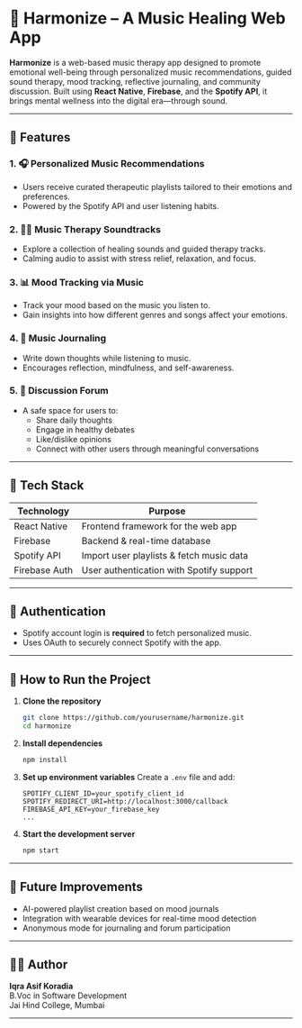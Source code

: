 # 🎵 Harmonize – A Music Healing Web App

**Harmonize** is a web-based music therapy app designed to promote emotional well-being through personalized music recommendations, guided sound therapy, mood tracking, reflective journaling, and community discussion. Built using **React Native**, **Firebase**, and the **Spotify API**, it brings mental wellness into the digital era—through sound.

---

## 🌟 Features

### 1. 🎧 Personalized Music Recommendations
- Users receive curated therapeutic playlists tailored to their emotions and preferences.
- Powered by the Spotify API and user listening habits.

### 2. 🧘‍♀️ Music Therapy Soundtracks
- Explore a collection of healing sounds and guided therapy tracks.
- Calming audio to assist with stress relief, relaxation, and focus.

### 3. 📊 Mood Tracking via Music
- Track your mood based on the music you listen to.
- Gain insights into how different genres and songs affect your emotions.

### 4. 📝 Music Journaling
- Write down thoughts while listening to music.
- Encourages reflection, mindfulness, and self-awareness.

### 5. 💬 Discussion Forum
- A safe space for users to:
  - Share daily thoughts
  - Engage in healthy debates
  - Like/dislike opinions
  - Connect with other users through meaningful conversations

---

## 🔧 Tech Stack

| Technology        | Purpose                                 |
|------------------|------------------------------------------|
| React Native      | Frontend framework for the web app       |
| Firebase          | Backend & real-time database             |
| Spotify API       | Import user playlists & fetch music data |
| Firebase Auth     | User authentication with Spotify support |

---

## 🔐 Authentication

- Spotify account login is **required** to fetch personalized music.
- Uses OAuth to securely connect Spotify with the app.

---

## 🚀 How to Run the Project

1. **Clone the repository**
   ```bash
   git clone https://github.com/yourusername/harmonize.git
   cd harmonize
   ```

2. **Install dependencies**
   ```bash
   npm install
   ```

3. **Set up environment variables**
   Create a `.env` file and add:
   ```env
   SPOTIFY_CLIENT_ID=your_spotify_client_id
   SPOTIFY_REDIRECT_URI=http://localhost:3000/callback
   FIREBASE_API_KEY=your_firebase_key
   ...
   ```

4. **Start the development server**
   ```bash
   npm start
   ```

---

## 📌 Future Improvements

- AI-powered playlist creation based on mood journals
- Integration with wearable devices for real-time mood detection
- Anonymous mode for journaling and forum participation

---

## 👩‍💻 Author

**Iqra Asif Koradia**  
B.Voc in Software Development  
Jai Hind College, Mumbai

---

